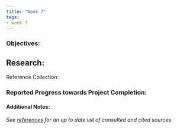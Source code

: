 ```yaml
---
title: "Week 7"
tags:
- week 7
---
```


### Objectives: 


## Research:
Reference Collection:




### Reported Progress towards Project Completion:


#### Additional Notes:

*See [references](references.md) for an up to date list of consulted and cited sources*